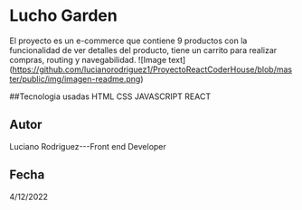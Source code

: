 # Lucho Garden
El proyecto es un e-commerce que contiene 9 productos con la funcionalidad de ver detalles del producto, tiene un carrito para realizar compras, routing y navegabilidad.
![Image text] (https://github.com/lucianorodriguez1/ProyectoReactCoderHouse/blob/master/public/img/imagen-readme.png)



##Tecnologia usadas
HTML 
CSS
JAVASCRIPT
REACT



## Autor
Luciano Rodriguez---Front end Developer



## Fecha
4/12/2022
